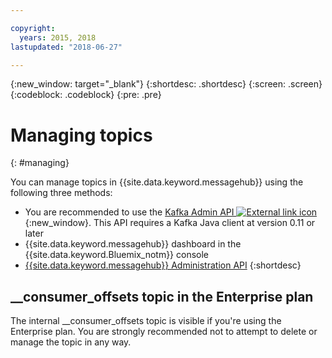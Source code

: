 ```yaml
---

copyright:
  years: 2015, 2018
lastupdated: "2018-06-27"

---
```


{:new_window: target="_blank"}
{:shortdesc: .shortdesc}
{:screen: .screen}
{:codeblock: .codeblock}
{:pre: .pre}

# Managing topics
{: #managing}

You can manage topics in {{site.data.keyword.messagehub}} using
the following three methods:

* You are recommended to use the [Kafka Admin API ![External link icon](../../icons/launch-glyph.svg "External link icon")](http://kafka.apache.org/11/javadoc/index.html?org/apache/kafka/clients/admin/AdminClient.html){:new_window}. This API requires a Kafka Java client at version 0.11 or later
* {{site.data.keyword.messagehub}} dashboard in the {{site.data.keyword.Bluemix_notm}} console
* [{{site.data.keyword.messagehub}} Administration API](/docs/services/MessageHub/messagehub037.html)
{:shortdesc}


## __consumer_offsets topic in the Enterprise plan

The internal __consumer_offsets topic is visible if you're using the Enterprise plan. You are strongly recommended not to attempt to delete or manage the topic in any way. 


<!-- 07/06/18 - Karen: removing until a newer version available
For a video that demonstrates how you can use the {{site.data.keyword.messagehub}} dashboard in the {{site.data.keyword.Bluemix_notm}} console, see [{{site.data.keyword.IBM_notm}} {{site.data.keyword.messagehub}} - User Interface ![External link icon](../../icons/launch-glyph.svg "External link icon")](https://www.youtube.com/watch?v=lZulxqv_rHc){:new_window}.
-->
<!--
Examples and walkthrough needed for both - create, delete, secure topic
-->
